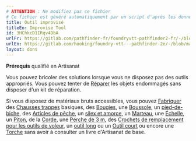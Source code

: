 ```yaml
---
# ATTENTION : Ne modifiez pas ce fichier
# Ce fichier est généré automatiquement par un script d'après les données du module Foundry VTT officiel et de sa traduction
title: Outil improvisé
titleEn: Improvise Tool
id: 3HChkcD1IRqv4DbA
urlFr: https://gitlab.com/pathfinder-fr/foundryvtt-pathfinder2-fr/-/blob/master/data/feats/3HChkcD1IRqv4DbA.htm
urlEn: https://gitlab.com/hooking/foundry-vtt---pathfinder-2e/-/blob/master/packs/data/feats.db/improvise-tool.json
layout: dons
---
```

**Prérequis** qualifié en Artisanat

Vous pouvez bricoler des solutions lorsque vous ne disposez pas des outils appropriés. Vous pouvez tenter de [Réparer](../actions/réparer.md) les objets endommagés sans disposer d'un kit de réparation.

Si vous disposez de matériaux bruts accessibles, vous pouvez [Fabriquer](../actions/fabriquer.md) des [Chausses trappes](../équipements/chausse-trappes.md) basiques, des [Bougies](../équipements/bougie.md), une [Boussole](../équipements/boussole.md), un [pied-de-biche](../équipements/pied-de-biche.md), des [Articles de pêche](../équipements/articles-de-pêche.md), un [silex et amorce](../équipements/silex-et-amorce.md), un [Marteau](../équipements/marteau.md), une [Échelle](../équipements/échelle-3-m.md), un [Piton](../équipements/piton.md), de la [Corde](../équipements/corde.md), une [Perche de 3 m](../équipements/perche-de-3-m.md), des [Crochets de remplacement pour les outils de voleur](../équipements/crochets-de-remplacement.md), un [outil long](../équipements/outil.md) ou un [Outil court](../équipements/outil.md) ou encore une [Torche](../équipements/torche.md) sans avoir à consulter un livre d'Artisanat de base.
